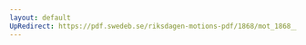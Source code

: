 ```yaml
---
layout: default
UpRedirect: https://pdf.swedeb.se/riksdagen-motions-pdf/1868/mot_1868__ak__00330/mot_1868__ak__00330_004.pdf
---
```

